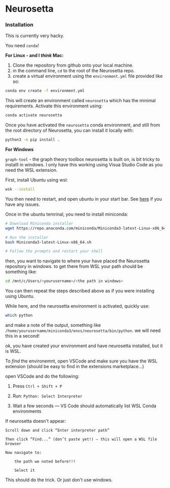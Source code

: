 # Neurosetta

### Installation

This is currently very hacky. 

You need `conda`! 

**For Linux - and I *think* Mac:**

1) Clone the repository from github onto your local machine.
2) in the command line, `cd` to the root of the Neurosetta repo.
3) create a virtual environment using the `environment.yml` file provided like so:

```bash
conda env create -f environment.yml
```

This will create an environment called `neurosetta` which has the minimal requirements. Activate this environment using:

```bash
conda activate neurosetta
```

Once you have activated the `neurosetta` conda environment, and still from the root directory of Neurosetta, you can install it locally with:

```bash
python3 -m pip install .
```

**For Windows**

`graph-tool` - the graph theory toolbox neurosetta is built on, is  bit tricky to installl in windows. I only have this working using Visua Studio Code as you need the WSL extension.

First, install Ubuntu using wsl:

``` bash
wsk --install 
```

You then need to restart, and open ubuntu in your start bar. See [here](https://learn.microsoft.com/en-us/windows/wsl/install) if you have any issues.

Once in the ubuntu temrinal, you need to install miniconda:

```bash
# Download Miniconda installer
wget https://repo.anaconda.com/miniconda/Miniconda3-latest-Linux-x86_64.sh

# Run the installer
bash Miniconda3-latest-Linux-x86_64.sh

# Follow the prompts and restart your shell
```

then, you want to navigate to where your have placed the Neurosetta repository in windows. to get there from WSL your path should be something like:

```bash
cd /mnt/c/Users/<yourusername>/<the path in windows>
```

You can then repeat the steps described above as if you were installing using Ubuntu.

While here, and the neurosetta environment is activated, quickly use:

``` bash
which python
```

and make a note of the output, something like `/home/yourusername/miniconda3/envs/neurosetta/bin/python`. we will need this in a second!

ok, you have created your environment and have neurosetta installed, but it is WSL.

To *find* the environemnt, open VSCode and make sure you have the WSL extension (should be easy to find in the extensions marketplace...)

open VSCode and do the following:

1) Press `Ctrl + Shift + P`

2) Run: `Python: Select Interpreter`

3) Wait a few seconds — VS Code should automatically list WSL Conda environments

If neurosetta doesn't appear:

    Scroll down and click “Enter interpreter path”

    Then click “Find...” (don’t paste yet!) — this will open a WSL file browser

    Now navigate to:

        the path we noted before!!!

        Select it

This should do the trick. Or just don't use windows. 
